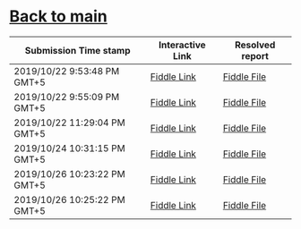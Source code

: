 # [Back to main](https://github.com/glaghari/database-assignement-2019)
|Submission Time stamp          | Interactive Link                                                                              | Resolved report                                                                              |
| ----------------------------- | --------------------------------------------------------------------------------------------- | -------------------------------------------------------------------------------------------- |
| 2019/10/22 9:53:48 PM GMT+5 | [Fiddle Link](https://dbfiddle.uk/?rdbms=oracle_11.2&fiddle=98f5d3548893d3a09af97af576d2963d) | [Fiddle File](processed/csm-100/98f5d3548893d3a09af97af576d2963d.md) |
| 2019/10/22 9:55:09 PM GMT+5 | [Fiddle Link](https://dbfiddle.uk/?rdbms=oracle_11.2&fiddle=98f5d3548893d3a09af97af576d2963d) | [Fiddle File](processed/csm-100/98f5d3548893d3a09af97af576d2963d.md) |
| 2019/10/22 11:29:04 PM GMT+5 | [Fiddle Link](https://dbfiddle.uk/?rdbms=oracle_11.2&fiddle=69f8826157775e76eec5cba75a7e43ce) | [Fiddle File](processed/csm-100/69f8826157775e76eec5cba75a7e43ce.md) |
| 2019/10/24 10:31:15 PM GMT+5 | [Fiddle Link](https://dbfiddle.uk/?rdbms=oracle_11.2&fiddle=d7405457f7bd2fea06ddb08513c107c1) | [Fiddle File](processed/csm-100/d7405457f7bd2fea06ddb08513c107c1.md) |
| 2019/10/26 10:23:22 PM GMT+5 | [Fiddle Link](https://dbfiddle.uk/?rdbms=oracle_11.2&fiddle=16184a0fa4f9a43ab8119ce7dd4e821a) | [Fiddle File](processed/csm-100/16184a0fa4f9a43ab8119ce7dd4e821a.md) |
| 2019/10/26 10:25:22 PM GMT+5 | [Fiddle Link](https://dbfiddle.uk/?rdbms=oracle_11.2&fiddle=16184a0fa4f9a43ab8119ce7dd4e821a) | [Fiddle File](processed/csm-100/16184a0fa4f9a43ab8119ce7dd4e821a.md) |
